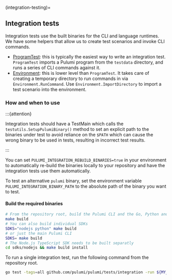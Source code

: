(integration-testing)=
## Integration tests

Integration tests use the built binaries for the CLI and language runtimes. We have some helpers that allow us to create test scenarios and invoke CLI commands.

* [ProgramTest](gh-file:pulumi#pkg/testing/integration/program.go#L853): this is typically the easiest way to write an integration test. `ProgramTest` imports a Pulumi program from the `testdata` directory, and runs a series of CLI commands against it.
* [Environment](gh-file:pulumi#sdk/go/common/testing/environment.go#L42): this is lower level than `ProgramTest`. It takes care of creating a temporary directory to run commands in via `Environment.RunCommand`. Use `Environment.ImportDirectory` to import a test scenario into the environment.

### How and when to use

:::{attention}

Integration tests should have a TestMain which calls the `testutils.SetupPulumiBinary()` method to set an explicit path to the binaries under test to avoid reliance on the `$PATH` which can cause the wrong binary to be used in tests, resulting in incorrect test results.

:::

You can set `PULUMI_INTEGRATION_REBUILD_BINARIES=true` in your environment to automatically re-build the binaries locally to your repository and have the integration tests use them automatically.

To test an alternative `pulumi` binary, set the environment variable `PULUMI_INTEGRATION_BINARY_PATH` to the absolute path of the binary you want to test.

#### Build the required binaries

```bash
# From the repository root, build the Pulumi CLI and the Go, Python and Node.js language runtimes.
make build
# You can also build individual SDKs
SDKS="nodejs python" make build
# or just the main Pulumi CLI
SDKS= make build
# The Node.js TypeScript SDK needs to be built separatly
cd sdks/nodejs && make build install
```

To run a single integration test, run the following command from the repository root.

```bash
go test -tags=all github.com/pulumi/pulumi/tests/integration -run ${MY_TEST_TO_RUN}
```
